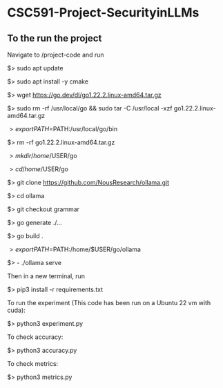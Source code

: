 # CSC591-Project-SecurityinLLMs

## To the run the project

Navigate to /project-code and run

$> sudo apt update

$> sudo apt install -y cmake

$> wget https://go.dev/dl/go1.22.2.linux-amd64.tar.gz

$> sudo rm -rf /usr/local/go && sudo tar -C /usr/local -xzf go1.22.2.linux-amd64.tar.gz

$> export PATH=$PATH:/usr/local/go/bin

$> rm -rf go1.22.2.linux-amd64.tar.gz

$> mkdir /home/$USER/go

$> cd /home/$USER/go

$> git clone https://github.com/NousResearch/ollama.git

$> cd ollama

$> git checkout grammar

$> go generate ./...

$> go build .

$> export PATH=$PATH:/home/$USER/go/ollama

$> - ./ollama serve


Then in a new terminal, run

$> pip3 install -r requirements.txt

To run the experiment (This code has been run on a Ubuntu 22 vm with cuda):

$> python3 experiment.py

To check accuracy:

$> python3 accuracy.py

To check metrics:

$> python3 metrics.py

